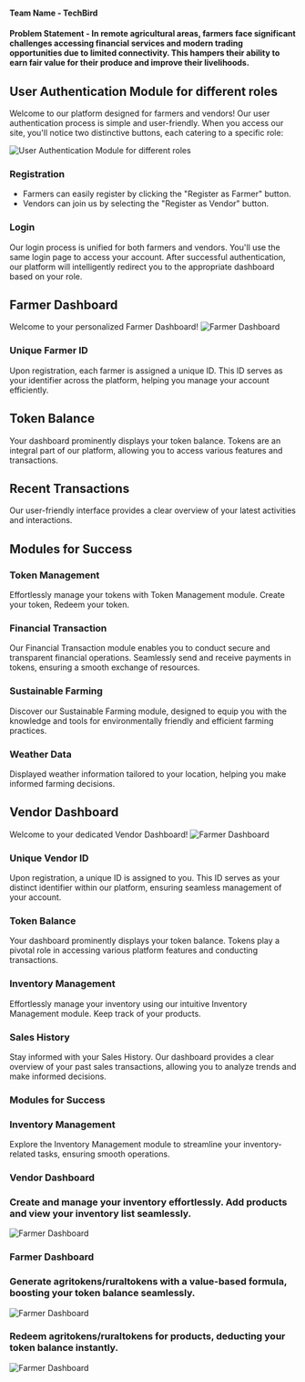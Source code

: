 #### Team Name - TechBird
#### Problem Statement -  In remote agricultural areas, farmers face significant challenges accessing financial services and modern trading opportunities due to limited connectivity. This hampers their ability to earn fair value for their produce and improve their livelihoods.

## User Authentication Module for different roles

Welcome to our platform designed for farmers and vendors! Our user authentication process is simple and user-friendly. When you access our site, you'll notice two distinctive buttons, each catering to a specific role:

![User Authentication Module for different roles](/techbird/images/1st.png)

### Registration

- Farmers can easily register by clicking the "Register as Farmer" button.
- Vendors can join us by selecting the "Register as Vendor" button.

### Login

Our login process is unified for both farmers and vendors. You'll use the same login page to access your account. After successful authentication, our platform will intelligently redirect you to the appropriate dashboard based on your role.

## Farmer Dashboard

Welcome to your personalized Farmer Dashboard! 
![Farmer Dashboard](/techbird/images/2nd.png)

### Unique Farmer ID

Upon registration, each farmer is assigned a unique ID. This ID serves as your identifier across the platform, helping you manage your account efficiently.

## Token Balance

Your dashboard prominently displays your token balance. Tokens are an integral part of our platform, allowing you to access various features and transactions.

## Recent Transactions

Our user-friendly interface provides a clear overview of your latest activities and interactions.

## Modules for Success

### Token Management

Effortlessly manage your tokens with Token Management module. Create your token, Redeem your token.

### Financial Transaction

Our Financial Transaction module enables you to conduct secure and transparent financial operations. Seamlessly send and receive payments in tokens, ensuring a smooth exchange of resources.

### Sustainable Farming

Discover our Sustainable Farming module, designed to equip you with the knowledge and tools for environmentally friendly and efficient farming practices.

### Weather Data

Displayed weather information tailored to your location, helping you make informed farming decisions.



## Vendor Dashboard

Welcome to your dedicated Vendor Dashboard! 
![Farmer Dashboard](/techbird/images/3rd.png)

### Unique Vendor ID

Upon registration, a unique ID is assigned to you. This ID serves as your distinct identifier within our platform, ensuring seamless management of your account.

### Token Balance

Your dashboard prominently displays your token balance. Tokens play a pivotal role in accessing various platform features and conducting transactions.

### Inventory Management

Effortlessly manage your inventory using our intuitive Inventory Management module. Keep track of your products.

### Sales History

Stay informed with your Sales History. Our dashboard provides a clear overview of your past sales transactions, allowing you to analyze trends and make informed decisions.

### Modules for Success

### Inventory Management

Explore the Inventory Management module to streamline your inventory-related tasks, ensuring smooth operations.


### Vendor Dashboard
### Create and manage your inventory effortlessly. Add products and view your inventory list seamlessly.
![Farmer Dashboard](/techbird/images/4th.png)


### Farmer Dashboard
### Generate agritokens/ruraltokens with a value-based formula, boosting your token balance seamlessly.
![Farmer Dashboard](/techbird/images/6th.png)

### Redeem agritokens/ruraltokens for products, deducting your token balance instantly.
![Farmer Dashboard](/techbird/images/7th.png)

